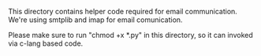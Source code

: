 This directory contains helper code required for email communication.
We're using smtplib and imap for email comunication.

Please make sure to run "chmod +x *.py" in this directory, so it can invoked via c-lang based code. 
